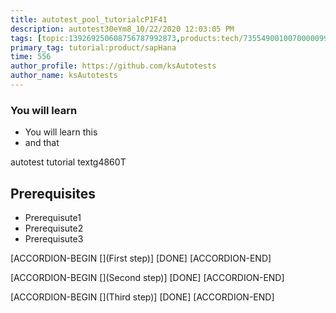 ```yaml
---
title: autotest_pool_tutorialcP1F41
description: autotest30eYm8_10/22/2020 12:03:05 PM
tags: [topic:139269250608756787992873,products:tech/73554900100700000996,tutorial:experience/advanced]
primary_tag: tutorial:product/sapHana
time: 556
author_profile: https://github.com/ksAutotests
author_name: ksAutotests
---
```

### You will learn
- You will learn this
- and that

autotest tutorial textg4860T

## Prerequisites
- Prerequisute1
- Prerequisute2
- Prerequisute3

[ACCORDION-BEGIN [](First step)]
[DONE]
[ACCORDION-END]

[ACCORDION-BEGIN [](Second step)]
[DONE]
[ACCORDION-END]

[ACCORDION-BEGIN [](Third step)]
[DONE]
[ACCORDION-END]

